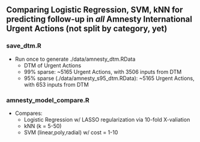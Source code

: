 ## Comparing Logistic Regression, SVM, kNN for predicting follow-up in *all* Amnesty International Urgent Actions (not split by category, yet)
### save_dtm.R
- Run once to generate ./data/amnesty_dtm.RData
	- DTM of Urgent Actions 
	- 99% sparse: ~5165 Urgent Actions, with 3506 inputs from DTM
	- 95% sparse (./data/amnesty_s95_dtm.RData): ~5165 Urgent Actions, with 653 inputs from DTM

### amnesty_model_compare.R
- Compares:
	- Logistic Regression w/ LASSO regularization via 10-fold X-valiation
	- kNN (k = 5-50) 
	- SVM (linear,poly,radial) w/ cost = 1-10